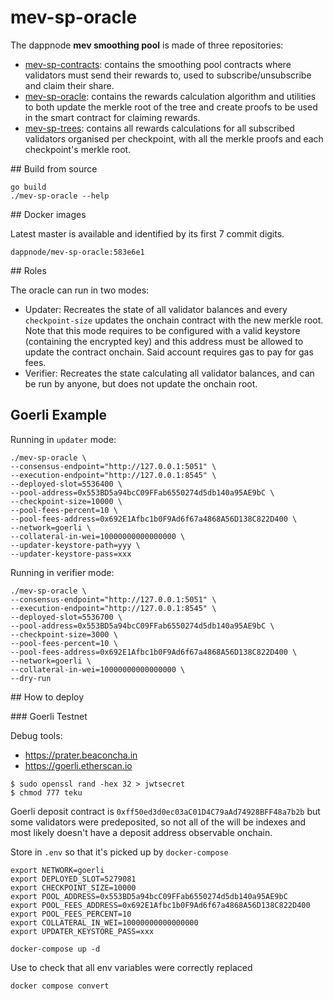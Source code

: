 # mev-sp-oracle

The dappnode **mev smoothing pool** is made of three repositories:
* [mev-sp-contracts](https://github.com/dappnode/mev-sp-contracts): contains the smoothing pool contracts where validators must send their rewards to, used to subscribe/unsubscribe and claim their share.
* [mev-sp-oracle](https://github.com/dappnode/mev-sp-oracle): contains the rewards calculation algorithm and utilities to both update the merkle root of the tree and create proofs to be used in the smart contract for claiming rewards.
* [mev-sp-trees](https://github.com/dappnode/mev-sp-trees): contains all rewards calculations for all subscribed validators organised per checkpoint, with all the merkle proofs and each checkpoint's merkle root.

## Build from source

```
go build
./mev-sp-oracle --help
```

## Docker images

Latest master is available and identified by its first 7 commit digits.
```
dappnode/mev-sp-oracle:583e6e1
```

## Roles

The oracle can run in two modes:
* Updater: Recreates the state of all validator balances and every `checkpoint-size` updates the onchain contract with the new merkle root. Note that this mode requires to be configured with a valid keystore (containing the encrypted key) and this address must be allowed to update the contract onchain. Said account requires gas to pay for gas fees.
* Verifier: Recreates the state calculating all validator balances, and can be run by anyone, but does not update the onchain root.

## Goerli Example

Running in `updater` mode:

```
./mev-sp-oracle \
--consensus-endpoint="http://127.0.0.1:5051" \
--execution-endpoint="http://127.0.0.1:8545" \
--deployed-slot=5536400 \
--pool-address=0x553BD5a94bcC09FFab6550274d5db140a95AE9bC \
--checkpoint-size=10000 \
--pool-fees-percent=10 \
--pool-fees-address=0x692E1Afbc1b0F9Ad6f67a4868A56D138C822D400 \
--network=goerli \
--collateral-in-wei=10000000000000000 \
--updater-keystore-path=yyy \
--updater-keystore-pass=xxx
```

Running in verifier mode:

```
./mev-sp-oracle \
--consensus-endpoint="http://127.0.0.1:5051" \
--execution-endpoint="http://127.0.0.1:8545" \
--deployed-slot=5536700 \
--pool-address=0x553BD5a94bcC09FFab6550274d5db140a95AE9bC \
--checkpoint-size=3000 \
--pool-fees-percent=10 \
--pool-fees-address=0x692E1Afbc1b0F9Ad6f67a4868A56D138C822D400 \
--network=goerli \
--collateral-in-wei=10000000000000000 \
--dry-run
```

## How to deploy

### Goerli Testnet

Debug tools:
* https://prater.beaconcha.in
* https://goerli.etherscan.io

```console
$ sudo openssl rand -hex 32 > jwtsecret
$ chmod 777 teku
```

Goerli deposit contract is `0xff50ed3d0ec03aC01D4C79aAd74928BFF48a7b2b` but some validators were predeposited, so not all of the will be indexes and most likely doesn't have a deposit address observable onchain.

Store in `.env` so that it's picked up by `docker-compose`

```
export NETWORK=goerli
export DEPLOYED_SLOT=5279081
export CHECKPOINT_SIZE=10000
export POOL_ADDRESS=0x553BD5a94bcC09FFab6550274d5db140a95AE9bC
export POOL_FEES_ADDRESS=0x692E1Afbc1b0F9Ad6f67a4868A56D138C822D400
export POOL_FEES_PERCENT=10
export COLLATERAL_IN_WEI=10000000000000000
export UPDATER_KEYSTORE_PASS=xxx
```

```
docker-compose up -d
```

Use to check that all env variables were correctly replaced
```console
docker compose convert
```
